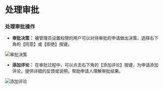 # 处理审批

### 处理审批操作

- **审批决策：** 被管理员设置权限的用户可以对待审批的申请做出决策，选择右下角的【同意】或【拒绝】按键。

![审批决策](/images/appro_deal_1.png)

- **添加评论：** 在审批过程中，可以点击右下角的【添加评论】按键，为申请添加评论，提供详细的反馈或说明，帮助申请人理解审批结果。

![添加评论](/images/appro_deal_2.png)